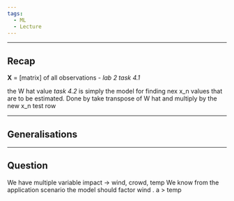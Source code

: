 ```yaml
---
tags:
  - ML
  - Lecture
---
```

---
## Recap

**X** = [matrix] of all observations - *lab 2 task 4.1*

the W hat value *task 4.2* is simply the model for finding nex x_n values that are to be estimated.
Done by take transpose of W hat and multiply by the new x_n test row

---
##  Generalisations






---
## Question
We have multiple variable impact -> wind, crowd, temp
We know from the application scenario the model should factor wind . a > temp

